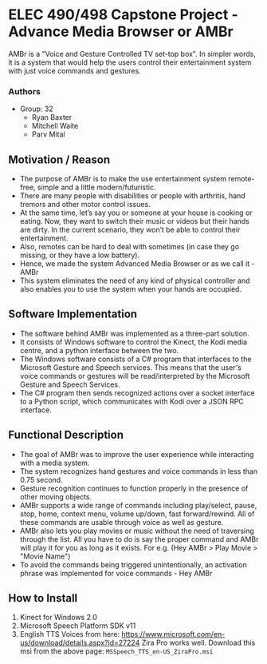 # ELEC 490/498 Capstone Project - Advance Media Browser or AMBr
AMBr is a "Voice and Gesture Controlled TV set-top box". In simpler words, it is a system that would help the users control their entertainment system with just voice commands and gestures.

### Authors
* Group: 32
   * Ryan Baxter
   * Mitchell Waite
   * Parv Mital 

## Motivation / Reason
* The purpose of AMBr is to make the use entertainment system remote-free, simple and a little modern/futuristic.  
* There are many people with disabilities or people with arthritis, hand tremors and other motor control issues.
* At the same time, let’s say you or someone at your house is cooking or eating. Now, they want to switch their music or videos but their hands are dirty. In the current scenario, they won’t be able to control their entertainment. 
* Also, remotes can be hard to deal with sometimes (in case they go missing, or they have a low battery).
* Hence, we made the system Advanced Media Browser or as we call it - AMBr 
* This system eliminates the need of any kind of physical controller and also enables you to use the system when your hands are occupied. 

## Software Implementation
* The software behind AMBr was implemented as a three-part solution. 
* It consists of Windows software to control the Kinect, the Kodi media centre, and a python interface between the two. 
* The Windows software consists of a C# program that interfaces to the Microsoft Gesture and Speech services. This means that the user's voice commands or gestures will be read/interpreted by the Microsoft Gesture and Speech Services. 
* The C# program then sends recognized actions over a socket interface to a Python script, which communicates with Kodi over a JSON RPC interface. 

## Functional Description
* The goal of AMBr was to improve the user experience while interacting with a media system. 
* The system recognizes hand gestures and voice commands in less than 0.75 second. 
* Gesture recognition continues to function properly in the presence of other moving objects. 
* AMBr supports a wide range of commands including play/select, pause, stop, home, context menu, volume up/down, fast forward/rewind. All of these commands are usable through voice as well as gesture.
* AMBr also lets you play movies or music without the need of traversing through the list. All you have to do is say the proper command and AMBr will play it for you as long as it exists. For e.g. (Hey AMBr > Play Movie > "Movie Name")
* To avoid the commands being triggered unintentionally, an activation phrase was implemented for voice commands - Hey AMBr

## How to Install 
1. Kinect for Windows 2.0
2. Microsoft Speech Platform SDK v11
3. English TTS Voices from here: https://www.microsoft.com/en-us/download/details.aspx?id=27224
   Zira Pro works well. Download this msi from the above page: `MSSpeech_TTS_en-US_ZiraPro.msi`
